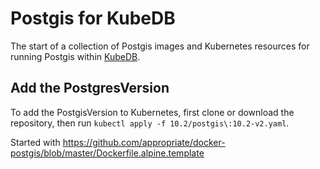 # Postgis for KubeDB

The start of a collection of Postgis images and Kubernetes resources for running Postgis within [KubeDB](https://kubedb.com).

## Add the PostgresVersion

To add the PostgisVersion to Kubernetes, first clone or download the repository, then run `kubectl apply -f 10.2/postgis\:10.2-v2.yaml`.

Started with https://github.com/appropriate/docker-postgis/blob/master/Dockerfile.alpine.template
